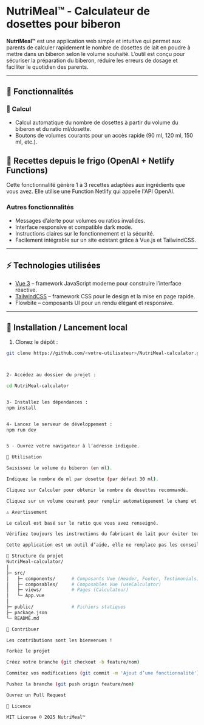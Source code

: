 # NutriMeal™ - Calculateur de dosettes pour biberon

**NutriMeal™** est une application web simple et intuitive qui permet aux parents de calculer rapidement le nombre de dosettes de lait en poudre à mettre dans un biberon selon le volume souhaité. L’outil est conçu pour sécuriser la préparation du biberon, réduire les erreurs de dosage et faciliter le quotidien des parents.

---

## 📌 Fonctionnalités


### 🔢 Calcul
- Calcul automatique du nombre de dosettes à partir du volume du biberon et du ratio ml/dosette.
- Boutons de volumes courants pour un accès rapide (90 ml, 120 ml, 150 ml, etc.).

## 🍳 Recettes depuis le frigo (OpenAI + Netlify Functions)

Cette fonctionnalité génère 1 à 3 recettes adaptées aux ingrédients que vous avez. Elle utilise une Function Netlify qui appelle l'API OpenAI.


### Autres fonctionnalités

- Messages d’alerte pour volumes ou ratios invalides.
- Interface responsive et compatible dark mode.
- Instructions claires sur le fonctionnement et la sécurité.
- Facilement intégrable sur un site existant grâce à Vue.js et TailwindCSS.
---

## ⚡ Technologies utilisées

- [Vue 3](https://vuejs.org/) – framework JavaScript moderne pour construire l’interface réactive.
- [TailwindCSS](https://tailwindcss.com/) – framework CSS pour le design et la mise en page rapide.
- Flowbite – composants UI pour un rendu élégant et responsive.

---

## 🚀 Installation / Lancement local

1. Clonez le dépôt :

```bash
git clone https://github.com/<votre-utilisateur>/NutriMeal-calculator.git



2- Accédez au dossier du projet :

cd NutriMeal-calculator


3- Installez les dépendances :
npm install


4- Lancez le serveur de développement :
npm run dev


5 - Ouvrez votre navigateur à l’adresse indiquée.

📝 Utilisation

Saisissez le volume du biberon (en ml).

Indiquez le nombre de ml par dosette (par défaut 30 ml).

Cliquez sur Calculer pour obtenir le nombre de dosettes recommandé.

Cliquez sur un volume courant pour remplir automatiquement le champ et recalculer.

⚠️ Avertissement

Le calcul est basé sur le ratio que vous avez renseigné.

Vérifiez toujours les instructions du fabricant de lait pour éviter tout risque.

Cette application est un outil d’aide, elle ne remplace pas les conseils d’un pédiatre.

📁 Structure du projet
NutriMeal-calculator/
│
├─ src/
│   ├─ components/      # Composants Vue (Header, Footer, Testimonials)
│   ├─ composables/     # Composables Vue (useCalculator)
│   ├─ views/           # Pages (Calculateur)
│   └─ App.vue
│
├─ public/              # Fichiers statiques
├─ package.json
└─ README.md

🤝 Contribuer

Les contributions sont les bienvenues !

Forkez le projet

Créez votre branche (git checkout -b feature/nom)

Commitez vos modifications (git commit -m 'Ajout d’une fonctionnalité')

Pushez la branche (git push origin feature/nom)

Ouvrez un Pull Request

📄 Licence

MIT License © 2025 NutriMeal™